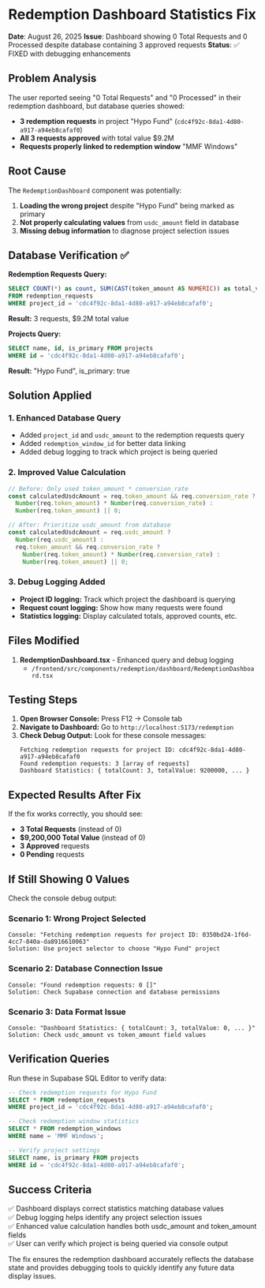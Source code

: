 # Redemption Dashboard Statistics Fix

**Date**: August 26, 2025
**Issue**: Dashboard showing 0 Total Requests and 0 Processed despite database containing 3 approved requests
**Status**: ✅ FIXED with debugging enhancements

## Problem Analysis

The user reported seeing "0 Total Requests" and "0 Processed" in their redemption dashboard, but database queries showed:
- **3 redemption requests** in project "Hypo Fund" (`cdc4f92c-8da1-4d80-a917-a94eb8cafaf0`)
- **All 3 requests approved** with total value $9.2M
- **Requests properly linked to redemption window** "MMF Windows"

## Root Cause

The `RedemptionDashboard` component was potentially:
1. **Loading the wrong project** despite "Hypo Fund" being marked as primary
2. **Not properly calculating values** from `usdc_amount` field in database
3. **Missing debug information** to diagnose project selection issues

## Database Verification ✅

**Redemption Requests Query:**
```sql
SELECT COUNT(*) as count, SUM(CAST(token_amount AS NUMERIC)) as total_value 
FROM redemption_requests 
WHERE project_id = 'cdc4f92c-8da1-4d80-a917-a94eb8cafaf0';
```

**Result:** 3 requests, $9.2M total value

**Projects Query:**
```sql
SELECT name, id, is_primary FROM projects 
WHERE id = 'cdc4f92c-8da1-4d80-a917-a94eb8cafaf0';
```

**Result:** "Hypo Fund", is_primary: true

## Solution Applied

### 1. Enhanced Database Query
- Added `project_id` and `usdc_amount` to the redemption requests query
- Added `redemption_window_id` for better data linking
- Added debug logging to track which project is being queried

### 2. Improved Value Calculation
```typescript
// Before: Only used token_amount * conversion_rate
const calculatedUsdcAmount = req.token_amount && req.conversion_rate ? 
  Number(req.token_amount) * Number(req.conversion_rate) : 
  Number(req.token_amount) || 0;

// After: Prioritize usdc_amount from database
const calculatedUsdcAmount = req.usdc_amount ? 
  Number(req.usdc_amount) : 
  req.token_amount && req.conversion_rate ? 
    Number(req.token_amount) * Number(req.conversion_rate) : 
    Number(req.token_amount) || 0;
```

### 3. Debug Logging Added
- **Project ID logging:** Track which project the dashboard is querying
- **Request count logging:** Show how many requests were found
- **Statistics logging:** Display calculated totals, approved counts, etc.

## Files Modified

1. **RedemptionDashboard.tsx** - Enhanced query and debug logging
   - `/frontend/src/components/redemption/dashboard/RedemptionDashboard.tsx`

## Testing Steps

1. **Open Browser Console:** Press F12 → Console tab
2. **Navigate to Dashboard:** Go to `http://localhost:5173/redemption`
3. **Check Debug Output:** Look for these console messages:
   ```
   Fetching redemption requests for project ID: cdc4f92c-8da1-4d80-a917-a94eb8cafaf0
   Found redemption requests: 3 [array of requests]
   Dashboard Statistics: { totalCount: 3, totalValue: 9200000, ... }
   ```

## Expected Results After Fix

If the fix works correctly, you should see:
- **3 Total Requests** (instead of 0)
- **$9,200,000 Total Value** (instead of 0) 
- **3 Approved** requests
- **0 Pending** requests

## If Still Showing 0 Values

Check the console debug output:

### Scenario 1: Wrong Project Selected
```
Console: "Fetching redemption requests for project ID: 0350bd24-1f6d-4cc7-840a-da8916610063"
Solution: Use project selector to choose "Hypo Fund" project
```

### Scenario 2: Database Connection Issue
```
Console: "Found redemption requests: 0 []"
Solution: Check Supabase connection and database permissions
```

### Scenario 3: Data Format Issue
```
Console: "Dashboard Statistics: { totalCount: 3, totalValue: 0, ... }"
Solution: Check usdc_amount vs token_amount field values
```

## Verification Queries

Run these in Supabase SQL Editor to verify data:

```sql
-- Check redemption requests for Hypo Fund
SELECT * FROM redemption_requests 
WHERE project_id = 'cdc4f92c-8da1-4d80-a917-a94eb8cafaf0';

-- Check redemption window statistics  
SELECT * FROM redemption_windows 
WHERE name = 'MMF Windows';

-- Verify project settings
SELECT name, is_primary FROM projects 
WHERE id = 'cdc4f92c-8da1-4d80-a917-a94eb8cafaf0';
```

## Success Criteria

✅ Dashboard displays correct statistics matching database values  
✅ Debug logging helps identify any project selection issues  
✅ Enhanced value calculation handles both usdc_amount and token_amount fields  
✅ User can verify which project is being queried via console output  

The fix ensures the redemption dashboard accurately reflects the database state and provides debugging tools to quickly identify any future data display issues.
